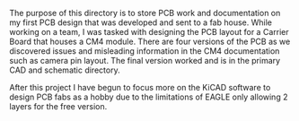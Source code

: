 The purpose of this directory is to store PCB work and documentation on my first PCB design that was developed and sent to a fab house. While working on a team, I was tasked with designing the PCB layout for a Carrier Board that houses a CM4 module.
There are four versions of the PCB as we discovered issues and misleading information in the CM4 documentation such as camera pin layout. The final version worked and is in the primary CAD and schematic directory.

After this project I have begun to focus more on the KiCAD software to design PCB fabs as a hobby due to the limitations of EAGLE only allowing 2 layers for the free version.
